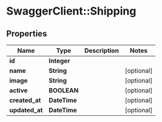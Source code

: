 # SwaggerClient::Shipping

## Properties
Name | Type | Description | Notes
------------ | ------------- | ------------- | -------------
**id** | **Integer** |  | 
**name** | **String** |  | [optional] 
**image** | **String** |  | [optional] 
**active** | **BOOLEAN** |  | [optional] 
**created_at** | **DateTime** |  | [optional] 
**updated_at** | **DateTime** |  | [optional] 


